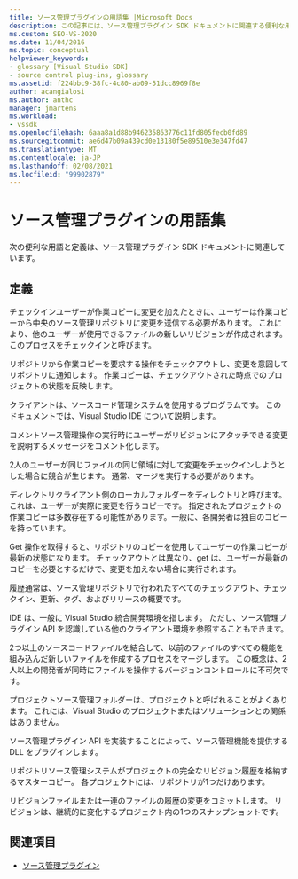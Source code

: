 ```yaml
---
title: ソース管理プラグインの用語集 |Microsoft Docs
description: この記事には、ソース管理プラグイン SDK ドキュメントに関連する便利な用語と定義が含まれています。
ms.custom: SEO-VS-2020
ms.date: 11/04/2016
ms.topic: conceptual
helpviewer_keywords:
- glossary [Visual Studio SDK]
- source control plug-ins, glossary
ms.assetid: f224bbc9-38fc-4c80-ab09-51dcc8969f8e
author: acangialosi
ms.author: anthc
manager: jmartens
ms.workload:
- vssdk
ms.openlocfilehash: 6aaa8a1d88b946235863776c11fd805fecb0fd89
ms.sourcegitcommit: ae6d47b09a439cd0e13180f5e89510e3e347fd47
ms.translationtype: MT
ms.contentlocale: ja-JP
ms.lasthandoff: 02/08/2021
ms.locfileid: "99902879"
---
```

# <a name="source-control-plug-in-glossary"></a>ソース管理プラグインの用語集
次の便利な用語と定義は、ソース管理プラグイン SDK ドキュメントに関連しています。

## <a name="definitions"></a>定義
 チェックインユーザーが作業コピーに変更を加えたときに、ユーザーは作業コピーから中央のソース管理リポジトリに変更を送信する必要があります。 これにより、他のユーザーが使用できるファイルの新しいリビジョンが作成されます。 このプロセスをチェックインと呼びます。

 リポジトリから作業コピーを要求する操作をチェックアウトし、変更を意図してリポジトリに通知します。 作業コピーは、チェックアウトされた時点でのプロジェクトの状態を反映します。

 クライアントは、ソースコード管理システムを使用するプログラムです。 このドキュメントでは、Visual Studio IDE について説明します。

 コメントソース管理操作の実行時にユーザーがリビジョンにアタッチできる変更を説明するメッセージをコメント化します。

 2人のユーザーが同じファイルの同じ領域に対して変更をチェックインしようとした場合に競合が生じます。 通常、マージを実行する必要があります。

 ディレクトリクライアント側のローカルフォルダーをディレクトリと呼びます。 これは、ユーザーが実際に変更を行うコピーです。 指定されたプロジェクトの作業コピーは多数存在する可能性があります。一般に、各開発者は独自のコピーを持っています。

 Get 操作を取得すると、リポジトリのコピーを使用してユーザーの作業コピーが最新の状態になります。 チェックアウトとは異なり、get は、ユーザーが最新のコピーを必要とするだけで、変更を加えない場合に実行されます。

 履歴通常は、ソース管理リポジトリで行われたすべてのチェックアウト、チェックイン、更新、タグ、およびリリースの概要です。

 IDE は、一般に Visual Studio 統合開発環境を指します。 ただし、ソース管理プラグイン API を認識している他のクライアント環境を参照することもできます。

 2つ以上のソースコードファイルを結合して、以前のファイルのすべての機能を組み込んだ新しいファイルを作成するプロセスをマージします。 この概念は、2人以上の開発者が同時にファイルを操作するバージョンコントロールに不可欠です。

 プロジェクトソース管理フォルダーは、プロジェクトと呼ばれることがよくあります。 これには、Visual Studio のプロジェクトまたはソリューションとの関係はありません。

 ソース管理プラグイン API を実装することによって、ソース管理機能を提供する DLL をプラグインします。

 リポジトリソース管理システムがプロジェクトの完全なリビジョン履歴を格納するマスターコピー。 各プロジェクトには、リポジトリが1つだけあります。

 リビジョンファイルまたは一連のファイルの履歴の変更をコミットします。 リビジョンは、継続的に変化するプロジェクト内の1つのスナップショットです。

## <a name="see-also"></a>関連項目
- [ソース管理プラグイン](../extensibility/source-control-plug-ins.md)
